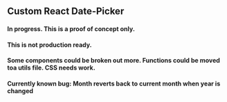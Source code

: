 ## Custom React Date-Picker

#### In progress. This is a proof of concept only. 
#### This is not production ready.
#### Some components could be broken out more. Functions could be moved toa  utils file. CSS needs work. 
#### Currently known bug: Month reverts back to current month when year is changed